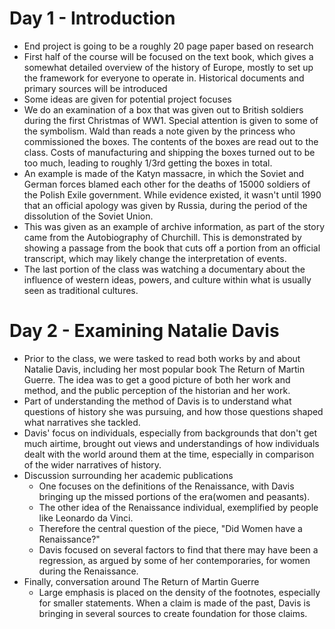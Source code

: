 # Day 1 - Introduction
- End project is going to be a roughly 20 page paper based on research
- First half of the course will be focused on the text book, which gives a somewhat detailed overview of the history of Europe, mostly to set up the framework for everyone to operate in. Historical documents and primary sources will be introduced
- Some ideas are given for potential project focuses
- We do an examination of a box that was given out to British soldiers during the first Christmas of WW1. Special attention is given to some of the symbolism. Wald than reads a note given by the princess who commissioned the boxes. The contents of the boxes are read out to the class. Costs of manufacturing and shipping the boxes turned out to be too much, leading to roughly 1/3rd getting the boxes in total.
- An example is made of the Katyn massacre, in which the Soviet and German forces blamed each other for the deaths of 15000 soldiers of the Polish Exile government. While evidence existed, it wasn't until 1990 that an official apology was given by Russia, during the period of the dissolution of the Soviet Union.
- This was given as an example of archive information, as part of the story came from the Autobiography of Churchill. This is demonstrated by showing a passage from the book that cuts off a portion from an official transcript, which may likely change the interpretation of events.
- The last portion of the class was watching a documentary about the influence of western ideas, powers, and culture within what is usually seen as traditional cultures.
# Day 2 - Examining Natalie Davis
-  Prior to the class, we were tasked to read both works by and about Natalie Davis, including her most popular book The Return of Martin Guerre. The idea was to get a good picture of both her work and method, and the public perception of the historian and her work.
- Part of understanding the method of Davis is to understand what questions of history she was pursuing, and how those questions shaped what narratives she tackled.
- Davis' focus on individuals, especially from backgrounds that don't get much airtime, brought out views and understandings of how individuals dealt with the world around them at the time, especially in comparison of the wider narratives of history.
- Discussion surrounding her academic publications
	- One focuses on the definitions of the Renaissance, with Davis bringing up the missed portions of the era(women and peasants).
	- The other idea of the Renaissance individual, exemplified by people like Leonardo da Vinci.
	- Therefore the central question of the piece, "Did Women have a Renaissance?"
	- Davis focused on several factors to find that there may have been a regression, as argued by some of her contemporaries, for women during the Renaissance.
- Finally, conversation around The Return of Martin Guerre
	- Large emphasis is placed on the density of the footnotes, especially for smaller statements. When a claim is made of the past, Davis is bringing in several sources to create foundation for those claims.